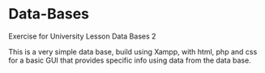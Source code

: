 # Data-Bases
Exercise for University Lesson Data Bases 2

This is a very simple data base, build using Xampp, with html, php and css for a basic GUI that provides specific info using data from the data base.
